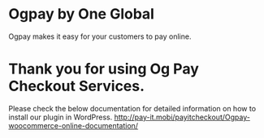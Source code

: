 # Ogpay by One Global
Ogpay makes it easy for your customers to pay online.

# Thank you for using Og Pay Checkout Services.

Please check the below documentation for detailed information on how to install our plugin in WordPress.
http://pay-it.mobi/payitcheckout/Ogpay-woocommerce-online-documentation/

